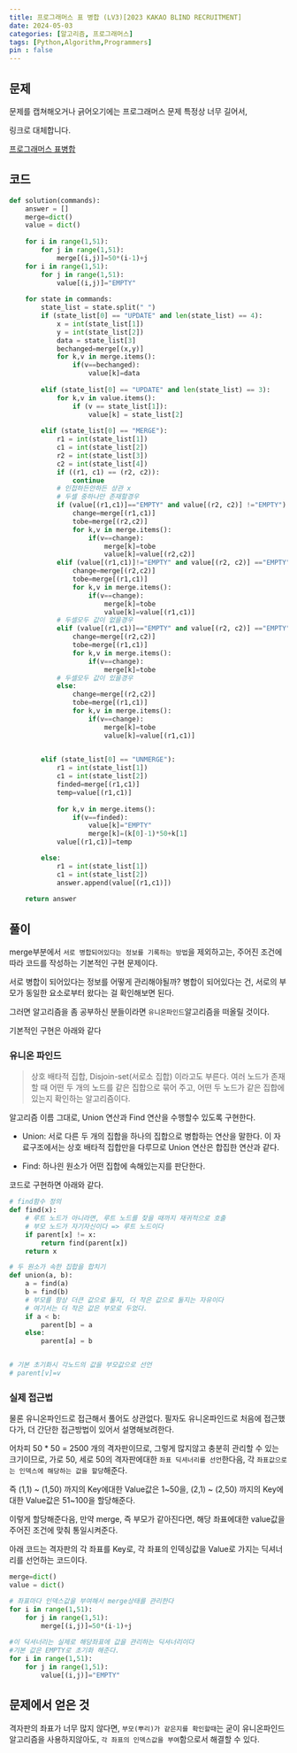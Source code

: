 ```yaml
---
title: 프로그래머스 표 병합 (LV3)[2023 KAKAO BLIND RECRUITMENT]
date: 2024-05-03
categories: [알고리즘, 프로그래머스]
tags: [Python,Algorithm,Programmers]
pin : false
---
```

## 문제

문제를 캡쳐해오거나 긁어오기에는 프로그래머스 문제 특정상 너무 길어서,

링크로 대체합니다.

[프로그래머스 표병합](https://school.programmers.co.kr/learn/courses/30/lessons/150366)

## 코드

```python
def solution(commands):
    answer = []
    merge=dict()
    value = dict()
    
    for i in range(1,51):
        for j in range(1,51):
            merge[(i,j)]=50*(i-1)+j
    for i in range(1,51):
        for j in range(1,51):
            value[(i,j)]="EMPTY"
  
    for state in commands:
        state_list = state.split(" ")
        if (state_list[0] == "UPDATE" and len(state_list) == 4):
            x = int(state_list[1])
            y = int(state_list[2])
            data = state_list[3]
            bechanged=merge[(x,y)]
            for k,v in merge.items():
                if(v==bechanged):
                    value[k]=data
           
        elif (state_list[0] == "UPDATE" and len(state_list) == 3):
            for k,v in value.items():
                if (v == state_list[1]):
                    value[k] = state_list[2]
                    
        elif (state_list[0] == "MERGE"):
            r1 = int(state_list[1])
            c1 = int(state_list[2])
            r2 = int(state_list[3])
            c2 = int(state_list[4])
            if ((r1, c1) == (r2, c2)):
                continue
            # 인접하든안하든 상관 x
            # 두셀 중하나만 존재할경우
            if (value[(r1,c1)]=="EMPTY" and value[(r2, c2)] !="EMPTY"):
                change=merge[(r1,c1)]
                tobe=merge[(r2,c2)]
                for k,v in merge.items():
                    if(v==change):
                        merge[k]=tobe
                        value[k]=value[(r2,c2)]
            elif (value[(r1,c1)]!="EMPTY" and value[(r2, c2)] =="EMPTY"):
                change=merge[(r2,c2)]
                tobe=merge[(r1,c1)]
                for k,v in merge.items():
                    if(v==change):
                        merge[k]=tobe
                        value[k]=value[(r1,c1)]
            # 두셀모두 값이 없을경우
            elif (value[(r1,c1)]=="EMPTY" and value[(r2, c2)] =="EMPTY"):
                change=merge[(r2,c2)]
                tobe=merge[(r1,c1)]
                for k,v in merge.items():
                    if(v==change):
                        merge[k]=tobe
            # 두셀모두 값이 있을경우
            else:
                change=merge[(r2,c2)]
                tobe=merge[(r1,c1)]
                for k,v in merge.items():
                    if(v==change):
                        merge[k]=tobe
                        value[k]=value[(r1,c1)]
           

        elif (state_list[0] == "UNMERGE"):
            r1 = int(state_list[1])
            c1 = int(state_list[2])
            finded=merge[(r1,c1)]
            temp=value[(r1,c1)]           
           
            for k,v in merge.items():
                if(v==finded):
                    value[k]="EMPTY"
                    merge[k]=(k[0]-1)*50+k[1]
            value[(r1,c1)]=temp

        else:
            r1 = int(state_list[1])
            c1 = int(state_list[2])
            answer.append(value[(r1,c1)])
    
    return answer
```

## 풀이

merge부분에서 `서로 병합되어있다는 정보를 기록하는 방법`을 제외하고는, 주어진 조건에 따라 코드를 작성하는 기본적인 구현 문제이다.

서로 병합이 되어있다는 정보를 어떻게 관리해야될까? 병합이 되어있다는 건, 서로의 부모가 동일한 요소로부터 왔다는 걸 확인해보면 된다.

그러면 알고리즘을 좀 공부하신 분들이라면 `유니온파인드`알고리즘을 떠올릴 것이다.

기본적인 구현은 아래와 같다

### 유니온 파인드

>상호 배타적 집합, Disjoin-set(서로소 집합) 이라고도 부른다. 여러 노드가 존재할 때 어떤 두 개의 노드를 같은 집합으로 묶어 주고, 어떤 두 노드가 같은 집합에 있는지 확인하는 알고리즘이다.

알고리즘 이름 그대로, Union 연산과 Find 연산을 수행할수 있도록 구현한다.

- Union: 서로 다른 두 개의 집합을 하나의 집합으로 병합하는 연산을 말한다. 이 자료구조에서는 상호 배타적 집합만을 다루므로 Union 연산은 합집한 연산과 같다.


- Find: 하나읜 원소가 어떤 집합에 속해있는지를 판단한다.

코드로 구현하면 아래와 같다.

```python
# find함수 정의
def find(x):
    # 루트 노드가 아니라면, 루트 노드를 찾을 때까지 재귀적으로 호출
    # 부모 노드가 자기자신이다 => 루트 노드이다
    if parent[x] != x:
        return find(parent[x])
    return x

# 두 원소가 속한 집합을 합치기
def union(a, b):
    a = find(a)
    b = find(b)
    # 부모를 항상 더큰 값으로 둘지, 더 작은 값으로 둘지는 자유이다
    # 여기서는 더 작은 값은 부모로 두었다.
    if a < b:
        parent[b] = a
    else:
        parent[a] = b


# 기본 초기화시 각노드의 값을 부모값으로 선언 
# parent[v]=v
```

### 실제 접근법
물론 유니온파인드로 접근해서 풀어도 상관없다. 필자도 유니온파인드로 처음에 접근했다가, 더 간단한 접근방법이 있어서 설명해보려한다.

어차피 50 * 50 = 2500 개의 격자판이므로, 그렇게 많지않고 충분히 관리할 수 있는 크기이므로,
가로 50, 세로 50의 격자판에대한 `좌표 딕셔너리를 선언`한다음, 각 `좌표값으로는 인덱스에 해당하는 값을 할당`해준다.

즉 (1,1) ~ (1,50) 까지의 Key에대한 Value값은 1~50을, (2,1) ~ (2,50) 까지의 Key에대한 Value값은 51~100을 할당해준다.

이렇게 할당해준다음, 만약 merge, 즉 부모가 같아진다면, 해당 좌표에대한 value값을 주어진 조건에 맞춰 통일시켜준다.

아래 코드는 격자판의 각 좌표를 Key로, 각 좌표의 인덱싱값을 Value로 가지는 딕셔너리를 선언하는 코드이다.
```python
merge=dict()
value = dict()

# 좌표마다 인덱스값을 부여해서 merge상태를 관리한다
for i in range(1,51):
    for j in range(1,51):
        merge[(i,j)]=50*(i-1)+j
      
#이 딕셔너리는 실제로 해당좌표에 값을 관리하는 딕셔너리이다  
#기본 값은 EMPTY로 초기화 해준다.
for i in range(1,51):
    for j in range(1,51):
        value[(i,j)]="EMPTY"

```

## 문제에서 얻은 것

격자판의 좌표가 너무 많지 않다면, `부모(뿌리)가 같은지를 확인할때`는 굳이 유니온파인드 알고리즘을 사용하지않아도, `각 좌표의 인덱스값을 부여`함으로서 해결할 수 있다.


